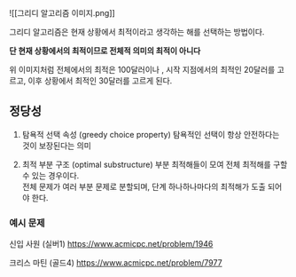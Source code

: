 ![[그리디 알고리즘 이미지.png]]

그리디 알고리즘은 현재 상황에서 최적이라고 생각하는 해를 선택하는 방법이다.  


**단 현재 상황에서의 최적이므로 전체적 의미의 최적이 아니다**

위 이미지처럼 전체에서의 최적은 100달러이나 , 시작 지점에서의 최적인 20달러를 고르고, 이후 상황에서 최적인 30달러를 고르게 된다.  


## 정당성

1. 탐욕적 선택 속성 (greedy choice property)
탐욕적인 선택이 항상 안전하다는 것이 보장된다는 의미 


2. 최적 부분 구조 (optimal substructure)
부분 최적해들이 모여 전체 최적해를 구할 수 있는 경우이다.  
전체 문제가 여러 부분 문제로 분할되며, 단계 하나하나마다의 최적해가 도출 되어야 한다.  



### 예시 문제
신입 사원 (실버1)
https://www.acmicpc.net/problem/1946

크리스 마틴 (골드4)
https://www.acmicpc.net/problem/7977
